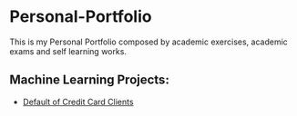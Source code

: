 # Personal-Portfolio
  This is my Personal Portfolio composed by academic exercises, academic exams and self learning works.
## Machine Learning Projects:
- [Default of Credit Card Clients](https://github.com/Teored0/Personal-Portfolio/tree/main/Default%20of%20Credit%20Card%20Clients)
